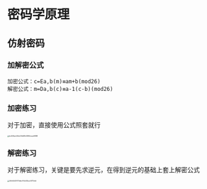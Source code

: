 # 密码学原理

## 仿射密码

### 加解密公式

```
加密公式：c=Ea,b(m)≡am+b(mod26)
解密公式：m=Da,b(c)≡a-1(c-b)(mod26)
```

### 加密练习

对于加密，直接使用公式照套就行

<img src="%E5%AF%86%E7%A0%81%E5%AD%A6%E5%8E%9F%E7%90%86.assets/bc628ae426e436df8fc8894eead9988.jpg" alt="bc628ae426e436df8fc8894eead9988" style="zoom: 25%;" />

### 解密练习

对于解密练习，关键是要先求逆元，在得到逆元的基础上套上解密公式

<img src="%E5%AF%86%E7%A0%81%E5%AD%A6%E5%8E%9F%E7%90%86.assets/24fe8e129173dbcf94c63bac5971e5d.jpg" alt="24fe8e129173dbcf94c63bac5971e5d" style="zoom:25%;" />